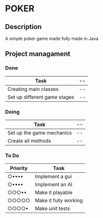 # POKER

## Description

A simple poker game made fully made in Java

## Project managament

### Done

Task|--
--|--
Creating main classes|--
Set up different game stages|--

### Doing

Task|--
--|--
Set up the game mechanics|--
Create all methods|--

### To Do

Priority | Task
--|--
○•••• | Implement a gui
○•••• | Implement an AI
○○○•• | Make it playable
○○○○○ | Make it fully working
○○○○• | Make unit tests
